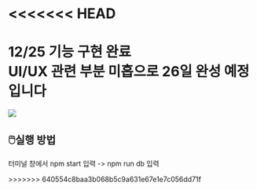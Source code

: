 <<<<<<< HEAD
=======

<h1>12/25 기능 구현 완료<br>
  UI/UX 관련 부분 미흡으로 26일 완성 예정입니다</h1>
 <img src='https://user-images.githubusercontent.com/80823659/209461470-93d8cf51-643c-4da8-b67b-db4e3a56f459.png'>
<h2>🖱️실행 방법</h2>
<p>    터미널 창에서 npm start 입력 -> npm run db 입력</p>
>>>>>>> 640554c8baa3b068b5c9a631e67e1e7c056dd71f
